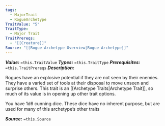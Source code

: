 ```yaml
---
tags:
  - MajorTrait
  - RogueArchetype
TraitValue: "5"
TraitType:
  - Major Trait
TraitPrereqs:
  - "[[Creature]]"
Source: "[[Rogue Archetype Overview|Rogue Archetype]]"
---
```

***Value:*** `=this.TraitValue`
***Types:*** `=this.TraitType`
***Prerequisites:*** `=this.TraitPrereqs`
***Description:***

Rogues have an explosive potential if they are not seen by their enemies. They have a varied set of tools at their disposal to move unseen and surprise others. This trait is an [[Archetype Traits|Archetype Trait]], so much of its value is in opening up other trait options.

You have 1d6 cunning dice. These dice have no inherent purpose, but are used for many of this archetype’s other traits

***Source:*** `=this.Source`